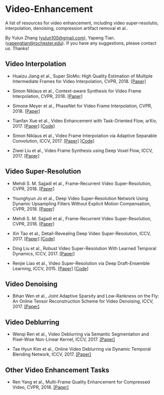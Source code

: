 # Video-Enhancement
A list of resources for video enhancement, including video super-resolutio, interpolation, denoising, compression artifact removal et al..

By Yulun Zhang (yulun100@gmail.com), Yapeng Tian. (yapengtian@rochester.edu). If you have any suggestions, please contact us. Thanks!

## Video Interpolation
* Huaizu Jiang et al., Super SloMo: High Quality Estimation of Multiple Intermediate Frames for Video Interpolation, CVPR, 2018. [[Paper]](https://arxiv.org/abs/1712.00080)

* Simon Niklaus et al., Context-aware Synthesis for Video Frame Interpolation, CVPR, 2018. [[Paper]](https://arxiv.org/abs/1803.10967)

* Simone Meyer et al., PhaseNet for Video Frame Interpolation, CVPR, 2018. [[Paper]](https://arxiv.org/abs/1804.00884)

* Tianfan Xue et al., Video Enhancement with Task-Oriented Flow, arXiv, 2017. [[Paper]](https://arxiv.org/abs/1711.09078) [[Code]](http://toflow.csail.mit.edu/)

* Simon Niklaus et al., Video Frame Interpolation via Adaptive Separable Convolution, ICCV, 2017. [[Paper]](http://openaccess.thecvf.com/content_ICCV_2017/papers/Niklaus_Video_Frame_Interpolation_ICCV_2017_paper.pdf) [[Code]](https://github.com/sniklaus/pytorch-sepconv)

* Ziwei Liu et al., Video Frame Synthesis using Deep Voxel Flow, ICCV, 2017. [[Paper]](http://openaccess.thecvf.com/content_ICCV_2017/papers/Liu_Video_Frame_Synthesis_ICCV_2017_paper.pdf)

## Video Super-Resolution
* Mehdi S. M. Sajjadi et al., Frame-Recurrent Video Super-Resolution, CVPR, 2018. [[Paper]](https://arxiv.org/abs/1801.04590)

* Younghyun Jo et al., Deep Video Super-Resolution Network Using Dynamic Upsampling Filters Without Explicit Motion Compensation, CVPR, 2018. [[Paper]](http://openaccess.thecvf.com/content_cvpr_2018/papers/Jo_Deep_Video_Super-Resolution_CVPR_2018_paper.pdf)

* Mehdi S. M. Sajjadi et al., Frame-Recurrent Video Super-Resolution, CVPR, 2018. [[Paper]](https://arxiv.org/pdf/1801.04590.pdf)

* Xin Tao et al., Detail-Revealing Deep Video Super-Resolution, ICCV, 2017. [[Paper]](https://arxiv.org/abs/1704.02738) [[Code]](https://github.com/jiangsutx/SPMC_VideoSR)

* Ding Liu et al., Robust Video Super-Resolution With Learned Temporal Dynamics, ICCV, 2017. [[Paper]](https://arxiv.org/abs/1704.02738)

* Renjie Liao et al., Video Super-Resolution via Deep Draft-Ensemble Learning, ICCV, 2015. [[Paper]](http://www.cse.cuhk.edu.hk/leojia/projects/DeepSR/papers/DeepSR_final.pdf) [[Code]](http://www.cse.cuhk.edu.hk/leojia/projects/DeepSR/)

## Video Denoising
* Bihan Wen et al., Joint Adaptive Sparsity and Low-Rankness on the Fly: An Online Tensor Reconstruction Scheme for Video Denoising, ICCV, 2017. [[Paper]](http://openaccess.thecvf.com/content_ICCV_2017/papers/Wen_Joint_Adaptive_Sparsity_ICCV_2017_paper.pdf)

## Video Deblurring
* Wenqi Ren et al., Video Deblurring via Semantic Segmentation and Pixel-Wise Non-Linear Kernel, ICCV, 2017. [[Paper]](http://openaccess.thecvf.com/content_ICCV_2017/papers/Ren_Video_Deblurring_via_ICCV_2017_paper.pdf)

* Tae Hyun Kim et al., Online Video Deblurring via Dynamic Temporal Blending Network, ICCV, 2017. [[Paper]](http://openaccess.thecvf.com/content_ICCV_2017/papers/Kim_Online_Video_Deblurring_ICCV_2017_paper.pdf)

## Other Video Enhancement Tasks
* Ren Yang et al., Multi-Frame Quality Enhancement for Compressed Video, CVPR, 2018. [[Paper]](https://arxiv.org/abs/1803.04680)
